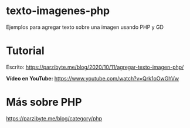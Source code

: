 # texto-imagenes-php
 Ejemplos para agregar texto sobre una imagen usando PHP y GD

# Tutorial
Escrito: https://parzibyte.me/blog/2020/10/11/agregar-texto-imagen-php/

**Vídeo en YouTube:** https://www.youtube.com/watch?v=Qrk1oOwGhVw
# Más sobre PHP
https://parzibyte.me/blog/category/php